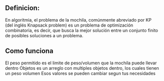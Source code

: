 ## Definicion:
En algoritmia, el problema de la mochila, comúnmente abreviado por KP (del inglés Knapsack problem) es un problema de optimización combinatoria, es decir, que busca la mejor solución entre un conjunto finito de posibles soluciones a un problema.

## Como funciona
El peso permitido es el limite de peso/volumen que la mochila puede llevar dentro
Objetos es un arreglo con multiples objetos dentro, los cuales tienen un peso volumen
Esos valores se pueden cambiar segun tus necesidades
